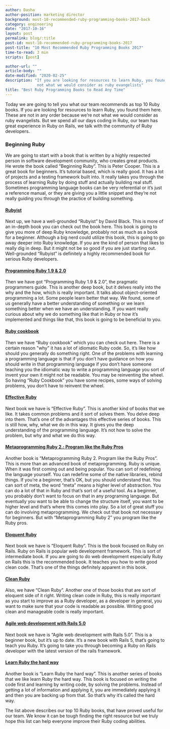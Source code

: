 ```yaml
---
author: Dasha
author-position: marketing director
background: most-10-recommended-ruby-programming-books-2017-back
category: engineering
date: "2017-10-16"
layout: post
permalink: blog/:title
post-id: most-10-recommended-ruby-programming-books-2017
post-title: "10 Most Recommended Ruby Programming Books 2017"
time-to-read: 3 min
scripts: [post]

author-url: ""
article-body: ""
date-modified: "2020-02-25"
description: "If you are looking for resources to learn Ruby, you found them here. These are not in any order because we’re
              not what we would consider as ruby evangelists"
title: "Best Ruby Programming Books to Read Any Time"
---
```


Today we are going to tell you what our team recommends as top 10 Ruby books. If you are looking for resources to learn Ruby, you found them here. These are not in any order because we’re not what we would consider as ruby evangelists. But we spend all our days coding in Ruby, our team has great experience in Ruby on Rails, we talk with the community of Ruby developers.

### Beginning Ruby

We are going to start with a book that is written by a highly respected person in software development community, who creates great products. He wrote the book called “Beginning Ruby”. This is Peter Cooper. This is a great book for beginners. It’s tutorial based, which is really good. It has a lot of projects and a testing framework built into. It really takes you through the process of learning Ruby by doing stuff and actually building real stuff. Sometimes programming language books can be very referential or it’s just a reference manual, or they are giving you a little snippet and they’re not really guiding you through the practice of building something. 

#### [Rubyist](https://www.amazon.com/Well-Grounded-Rubyist-David-Black/dp/1617291692)

Next up, we have a well-grounded “Rubyist” by David Black. This is more of an in-depth book you can check out the book here. This book is going to give you more of deep Ruby knowledge, probably not as much as a book for a beginner.  Although a big nerd could utilize this book, this is going to go away deeper into Ruby knowledge. If you are the kind of person that likes to really dig in deep. But it might not be so good if you are just starting out. Well-grounded “Rubyist” is definitely a highly recommended book for serious Ruby developers.

#### [Programming Ruby 1.9 & 2.0](https://www.amazon.com/Programming-Ruby-1-9-2-0-Programmers/dp/1937785491)

Then we have got “Programming Ruby 1.9 & 2.0”, the pragmatic programmers guide. This is another deep book, but it delves really into the why and the how, which is really important. It talks about object-oriented programming a lot. Some people learn better that way. We found, some of us generally have a better understanding of something or we learn something better when we have an understanding. If you want really curious about why we do something like that in Ruby or how it’s implemented and things like that, this book is going to be beneficial to you.

#### [Ruby cookbook](http://index-of.es/Programming/Ruby/Ruby%20Cookbook.pdf)

Then we have “Ruby cookbook” which you can check out here. There is a certain reason "why" it has a lot of idiomatic Ruby code. So, it’s like how should you generally do something right. One of the problems with learning a programming language is that if you don’t have guidance on how you should write in that programming language if you don’t have someone teaching you the idiomatic way to write a programming language you sort of invent your own it might not be readable. You may be reinventing the wheel. So having “Ruby Cookbook” you have some recipes, some ways of solving problems, you don’t have to reinvent the wheel.

#### [Effective Ruby](https://www.amazon.com/Effective-Ruby-Specific-Software-Development/dp/0133846970)

Next book we have is “Effective Ruby”. This is another kind of books that we like. It takes common problems and it sort of solves them. You delve deep into them. That’s one of the advantages this effective series of books. This is still how, why, what we do in this way. It gives you the deep understanding of the programming language. It’s not how to solve the problem, but why and what we do this way. 

#### [Metaprogramming Ruby 2.: Program like the Ruby Pros](https://www.amazon.com/Metaprogramming-Ruby-Program-Like-Pros/dp/1934356476)

Another book is “Metaprogramming Ruby 2. Program like the Ruby Pros”. This is more than an advanced book of metaprogramming. Ruby is unique. When it was first coming out and being popular. You can sort of redefining the language yourself. You can redefine some of the native libraries, rebind things. If you’re a beginner, that’s OK, but you should understand that. You can sort of meta, the word “meta” means a higher level of abstraction. You can do a lot of that in Ruby and that’s sort of a useful tool. As a beginner, you probably don’t want to focus on that in any programing language. But eventually you want to be able to change the structure itself, you want to be higher level and that’s where this comes into play. So a lot of great stuff you can do involving metaprogramming. We check out that book not necessary for beginners. But with “Metaprogramming Ruby 2” you program like the Ruby pros. 

#### [Eloquent Ruby](https://www.amazon.com/Eloquent-Ruby-Addison-Wesley-Professional/dp/0321584104)

Next book we have is “Eloquent Ruby”. This is the book focused on Ruby on Rails. Ruby on Rails is popular web development framework. This is sort of intermediate book. If you are going to do web development especially Ruby on Rails this is the recommended book. It teaches you how to write good clean code. That’s one of the things definitely apparent in this book. 

#### [Clean Ruby](https://www.goodreads.com/book/show/14438307-clean-ruby)

Also, we have “Clean Ruby”. Another one of those books that are sort of eloquent side of it right. Writing clean code in Ruby, this is really important as you start to improve as a Ruby developer, as a developer in general, you want to make sure that your code is readable as possible. Writing good clean and manageable code is really important. 

#### [Agile web development with Rails 5.0](https://www.amazon.com/Agile-Web-Development-Rails-5/dp/1680501712)

Next book we have is “Agile web development with Rails 5.0”. This is a beginner book, but it’s up to date. It’s a new book with Rails 5, that’s going to teach you Ruby. It’s going to take you through becoming a Ruby on Rails developer with the latest version of the rails framework. 

#### [Learn Ruby the hard way](https://www.goodreads.com/book/show/13418158-learn-ruby-the-hard-way)

Another book is “Learn Ruby the hard way”. This is another series of books that we like learn Ruby the hard way. This book is focused on writing the code first and learning by writing code, by solving the problems. Instead of getting a lot of information and applying it, you are immediately applying it and then you are backing up from that. So that’s why it’s called the hard way.

The list above describes our top 10 Ruby books, that have proved useful for our team. We know it can be tough finding the right resource but we truly hope this list can help everyone improve their Ruby coding abilities. 
